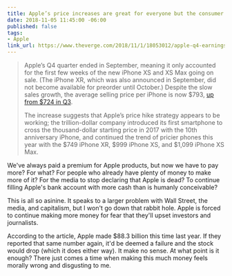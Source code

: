 ```yaml
---
title: Apple’s price increases are great for everyone but the consumer
date: 2018-11-05 11:45:00 -06:00
published: false
tags:
- Apple
link_url: https://www.theverge.com/2018/11/1/18053012/apple-q4-earnings-report-iphone-ipad-macbook-price-bump
---
```


> Apple’s Q4 quarter ended in September, meaning it only accounted for the first few weeks of the new iPhone XS and XS Max going on sale. (The iPhone XR, which was also announced in September, did not become available for preorder until October.) Despite the slow sales growth, the average selling price per iPhone is now $793, [up from $724 in Q3](https://www.theverge.com/2018/7/31/17636608/apple-q3-earnings-2018-trillion-market-value).
>
> The increase suggests that Apple’s price hike strategy appears to be working; the trillion-dollar company introduced its first smartphone to cross the thousand-dollar starting price in 2017 with the 10th anniversary iPhone, and continued the trend of pricier phones this year with the $749 iPhone XR, $999 iPhone XS, and $1,099 iPhone XS Max.

We've always paid a premium for Apple products, but now we have to pay more? For what? For people who already have plenty of money to make more of it? For the media to stop declaring that Apple is dead? To continue filling Apple's bank account with more cash than is humanly conceivable?

This is all so asinine. It speaks to a larger problem with Wall Street, the media, and capitalism, but I won't go down that rabbit hole. Apple is forced to continue making more money for fear that they'll upset investors and journalists.

According to the article, Apple made $88.3 billion this time last year. If they reported that same number again, it'd be deemed a failure and the stock would drop (which it does either way). It make no sense. At what point is it enough? There just comes a time when making this much money feels morally wrong and disgusting to me.